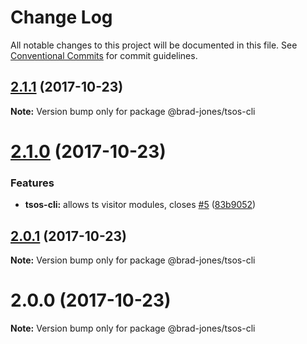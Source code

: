 # Change Log

All notable changes to this project will be documented in this file.
See [Conventional Commits](https://conventionalcommits.org) for commit guidelines.

<a name="2.1.1"></a>
## [2.1.1](https://github.com/brad-jones/tsos/compare/@brad-jones/tsos-cli@2.1.0...@brad-jones/tsos-cli@2.1.1) (2017-10-23)




**Note:** Version bump only for package @brad-jones/tsos-cli

<a name="2.1.0"></a>
# [2.1.0](https://github.com/brad-jones/tsos/compare/@brad-jones/tsos-cli@2.0.1...@brad-jones/tsos-cli@2.1.0) (2017-10-23)


### Features

* **tsos-cli:** allows ts visitor modules, closes [#5](https://github.com/brad-jones/tsos/issues/5) ([83b9052](https://github.com/brad-jones/tsos/commit/83b9052))




<a name="2.0.1"></a>
## [2.0.1](https://github.com/brad-jones/tsos/compare/@brad-jones/tsos-cli@2.0.0...@brad-jones/tsos-cli@2.0.1) (2017-10-23)




**Note:** Version bump only for package @brad-jones/tsos-cli

<a name="2.0.0"></a>
# 2.0.0 (2017-10-23)




**Note:** Version bump only for package @brad-jones/tsos-cli
